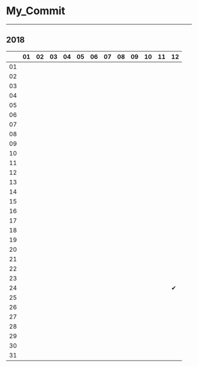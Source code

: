# My_Commit

---

## 2018

|  |01|02|03|04|05|06|07|08|09|10|11|12|
|----|----|----|----|----|----|----|----|----|----|----|----|----|
|01|  |  |  |  |  |  |  |  |  |  |  |  |
|02|  |  |  |  |  |  |  |  |  |  |  |  |
|03|  |  |  |  |  |  |  |  |  |  |  |  |
|04|  |  |  |  |  |  |  |  |  |  |  |  |
|05|  |  |  |  |  |  |  |  |  |  |  |  |
|06|  |  |  |  |  |  |  |  |  |  |  |  |
|07|  |  |  |  |  |  |  |  |  |  |  |  |
|08|  |  |  |  |  |  |  |  |  |  |  |  |
|09|  |  |  |  |  |  |  |  |  |  |  |  |
|10|  |  |  |  |  |  |  |  |  |  |  |  |
|11|  |  |  |  |  |  |  |  |  |  |  |  |
|12|  |  |  |  |  |  |  |  |  |  |  |  |
|13|  |  |  |  |  |  |  |  |  |  |  |  |
|14|  |  |  |  |  |  |  |  |  |  |  |  |
|15|  |  |  |  |  |  |  |  |  |  |  |  |
|16|  |  |  |  |  |  |  |  |  |  |  |  |
|17|  |  |  |  |  |  |  |  |  |  |  |  |
|18|  |  |  |  |  |  |  |  |  |  |  |  |
|19|  |  |  |  |  |  |  |  |  |  |  |  |
|20|  |  |  |  |  |  |  |  |  |  |  |  |
|21|  |  |  |  |  |  |  |  |  |  |  |  |
|22|  |  |  |  |  |  |  |  |  |  |  |  |
|23|  |  |  |  |  |  |  |  |  |  |  |  |
|24|  |  |  |  |  |  |  |  |  |  |  | ✔ |
|25|  |  |  |  |  |  |  |  |  |  |  |  |
|26|  |  |  |  |  |  |  |  |  |  |  |  |
|27|  |  |  |  |  |  |  |  |  |  |  |  |
|28|  |  |  |  |  |  |  |  |  |  |  |  |
|29|  |  |  |  |  |  |  |  |  |  |  |  |
|30|  |  |  |  |  |  |  |  |  |  |  |  |
|31|  |  |  |  |  |  |  |  |  |  |  |  |
